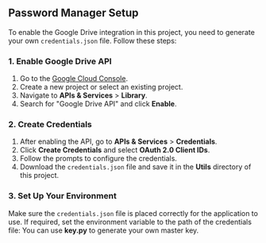 ## Password Manager Setup

To enable the Google Drive integration in this project, you need to generate your own `credentials.json` file. Follow these steps:

### 1. Enable Google Drive API
1. Go to the [Google Cloud Console](https://console.cloud.google.com/).
2. Create a new project or select an existing project.
3. Navigate to **APIs & Services** > **Library**.
4. Search for "Google Drive API" and click **Enable**.

### 2. Create Credentials
1. After enabling the API, go to **APIs & Services** > **Credentials**.
2. Click **Create Credentials** and select **OAuth 2.0 Client IDs**.
3. Follow the prompts to configure the credentials. 
4. Download the `credentials.json` file and save it in the **Utils** directory of this project.

### 3. Set Up Your Environment
Make sure the `credentials.json` file is placed correctly for the application to use. If required, set the environment variable to the path of the credentials file:
You can use **key.py** to generate your own master key.
